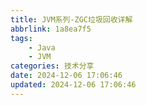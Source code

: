 ```yaml
---
title: JVM系列-ZGC垃圾回收详解
abbrlink: 1a8ea7f5
tags:
    - Java
    - JVM
categories: 技术分享
date: 2024-12-06 17:06:46
updated: 2024-12-06 17:06:46
---
```

